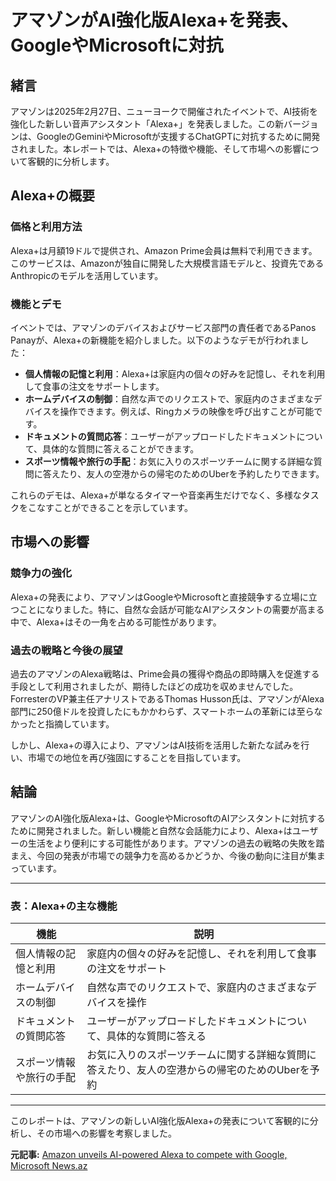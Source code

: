 # アマゾンがAI強化版Alexa+を発表、GoogleやMicrosoftに対抗

## 緒言

アマゾンは2025年2月27日、ニューヨークで開催されたイベントで、AI技術を強化した新しい音声アシスタント「Alexa+」を発表しました。この新バージョンは、GoogleのGeminiやMicrosoftが支援するChatGPTに対抗するために開発されました。本レポートでは、Alexa+の特徴や機能、そして市場への影響について客観的に分析します。

## Alexa+の概要

### 価格と利用方法

Alexa+は月額19ドルで提供され、Amazon Prime会員は無料で利用できます。このサービスは、Amazonが独自に開発した大規模言語モデルと、投資先であるAnthropicのモデルを活用しています。

### 機能とデモ

イベントでは、アマゾンのデバイスおよびサービス部門の責任者であるPanos Panayが、Alexa+の新機能を紹介しました。以下のようなデモが行われました：

- **個人情報の記憶と利用**：Alexa+は家庭内の個々の好みを記憶し、それを利用して食事の注文をサポートします。
- **ホームデバイスの制御**：自然な声でのリクエストで、家庭内のさまざまなデバイスを操作できます。例えば、Ringカメラの映像を呼び出すことが可能です。
- **ドキュメントの質問応答**：ユーザーがアップロードしたドキュメントについて、具体的な質問に答えることができます。
- **スポーツ情報や旅行の手配**：お気に入りのスポーツチームに関する詳細な質問に答えたり、友人の空港からの帰宅のためのUberを予約したりできます。

これらのデモは、Alexa+が単なるタイマーや音楽再生だけでなく、多様なタスクをこなすことができることを示しています。

## 市場への影響

### 競争力の強化

Alexa+の発表により、アマゾンはGoogleやMicrosoftと直接競争する立場に立つことになりました。特に、自然な会話が可能なAIアシスタントの需要が高まる中で、Alexa+はその一角を占める可能性があります。

### 過去の戦略と今後の展望

過去のアマゾンのAlexa戦略は、Prime会員の獲得や商品の即時購入を促進する手段として利用されましたが、期待したほどの成功を収めませんでした。ForresterのVP兼主任アナリストであるThomas Husson氏は、アマゾンがAlexa部門に250億ドルを投資したにもかかわらず、スマートホームの革新には至らなかったと指摘しています。

しかし、Alexa+の導入により、アマゾンはAI技術を活用した新たな試みを行い、市場での地位を再び強固にすることを目指しています。

## 結論

アマゾンのAI強化版Alexa+は、GoogleやMicrosoftのAIアシスタントに対抗するために開発されました。新しい機能と自然な会話能力により、Alexa+はユーザーの生活をより便利にする可能性があります。アマゾンの過去の戦略の失敗を踏まえ、今回の発表が市場での競争力を高めるかどうか、今後の動向に注目が集まっています。

---

### 表：Alexa+の主な機能

| 機能 | 説明 |
|--------------------------|----------------------------------------------------------------------|
| 個人情報の記憶と利用 | 家庭内の個々の好みを記憶し、それを利用して食事の注文をサポート |
| ホームデバイスの制御 | 自然な声でのリクエストで、家庭内のさまざまなデバイスを操作 |
| ドキュメントの質問応答 | ユーザーがアップロードしたドキュメントについて、具体的な質問に答える |
| スポーツ情報や旅行の手配 | お気に入りのスポーツチームに関する詳細な質問に答えたり、友人の空港からの帰宅のためのUberを予約 |

---

このレポートは、アマゾンの新しいAI強化版Alexa+の発表について客観的に分析し、その市場への影響を考察しました。

**元記事:** [Amazon unveils AI-powered Alexa to compete with Google, Microsoft News.az](https://news.az/news/amazon-unveils-ai-powered-alexa-to-compete-with-google-microsoft)